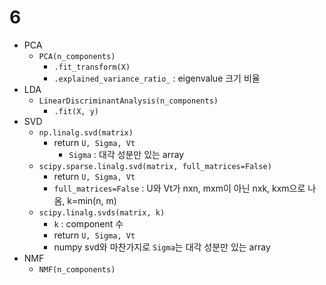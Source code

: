 # 6

- PCA
  - `PCA(n_components)`
    - `.fit_transform(X)`
    - `.explained_variance_ratio_` : eigenvalue 크기 비율
- LDA
  - `LinearDiscriminantAnalysis(n_components)`
    - `.fit(X, y)`
- SVD
  - `np.linalg.svd(matrix)`
    - return `U, Sigma, Vt`
      - `Sigma` : 대각 성분만 있는 array
  - `scipy.sparse.linalg.svd(matrix, full_matrices=False)`
    - return `U, Sigma, Vt`
    - `full_matrices=False` : U와 Vt가 nxn, mxm이 아닌 nxk, kxm으로 나옴, k=min(n, m)
  - `scipy.linalg.svds(matrix, k)`
    - `k` : component 수
    - return `U, Sigma, Vt`
    - numpy svd와 마찬가지로 `Sigma`는 대각 성분만 있는 array
- NMF
  - `NMF(n_components)`

